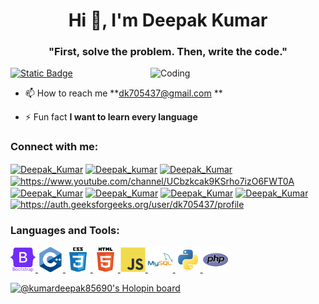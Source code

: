 <h1 align="center">Hi 👋, I'm Deepak Kumar</h1>
<h3 align="center">"First, solve the problem. Then, write the code."</h3>
<img align="right" alt="Coding" width="280" hight="280" src="https://media1.giphy.com/media/9LQHvkbIzTSLe/giphy.webp?cid=ecf05e47qn2kc5aqts3f93x58baoscyu8uc5x3tmz09zdpzi&ep=v1_gifs_search&rid=giphy.webp&ct=g">

<p align="left"> <a href="https://deepak-kumar.vercel.app/" target="blank"><img alt="Static Badge" src="https://img.shields.io/badge/https%3A%2F%2Fimg.shields.io%2Fbadge%2Fdeepak_kumar-blue" alt="deepak kumar">
</a> </p>

- 📫 How to reach me **dk705437@gmail.com **

- ⚡ Fun fact **I want to learn every language**

<h3 align="left">Connect with me:</h3>
<p align="left">
<a href="https://twitter.com/DeepakK12286986" target="blank"><img align="center" src="https://raw.githubusercontent.com/rahuldkjain/github-profile-readme-generator/master/src/images/icons/Social/twitter.svg" alt="Deepak_Kumar" height="30" width="40" /></a>
<a href="https://www.linkedin.com/in/deepak-kumar85/" target="blank"><img align="center" src="https://raw.githubusercontent.com/rahuldkjain/github-profile-readme-generator/master/src/images/icons/Social/linked-in-alt.svg" alt="Deepak_kumar" height="30" width="40" /></a>
<a href="https://www.instagram.com/kumar_deepak.07/" target="blank"><img align="center" src="https://raw.githubusercontent.com/rahuldkjain/github-profile-readme-generator/master/src/images/icons/Social/instagram.svg" alt="Deepak_Kumar" height="30" width="40" /></a>
<a href="https://www.youtube.com/channel/UCbzkcak9KSrho7izO6FWT0A" target="blank"><img align="center" src="https://raw.githubusercontent.com/rahuldkjain/github-profile-readme-generator/master/src/images/icons/Social/youtube.svg" alt="https://www.youtube.com/channel/UCbzkcak9KSrho7izO6FWT0A" height="30" width="40" /></a>
<a href="https://www.codechef.com/users/kumar_deepak07" target="blank"><img align="center" src="https://cdn.jsdelivr.net/npm/simple-icons@3.1.0/icons/codechef.svg" alt="Deepak_Kumar" height="30" width="40" /></a>
<a href="https://www.hackerrank.com/kumar_deepak07" target="blank"><img align="center" src="https://raw.githubusercontent.com/rahuldkjain/github-profile-readme-generator/master/src/images/icons/Social/hackerrank.svg" alt="Deepak_Kumar" height="30" width="40" /></a>
<a href="https://leetcode.com/dk705437/" target="blank"><img align="center" src="https://raw.githubusercontent.com/rahuldkjain/github-profile-readme-generator/master/src/images/icons/Social/leet-code.svg" alt="Deepak_Kumar" height="30" width="40" /></a>
<a href="https://www.hackerearth.com/@deepak4577" target="blank"><img align="center" src="https://raw.githubusercontent.com/rahuldkjain/github-profile-readme-generator/master/src/images/icons/Social/hackerearth.svg" alt="Deepak_Kumar" height="30" width="40" /></a>
<a href="https://auth.geeksforgeeks.org/user/https://auth.geeksforgeeks.org/user/dk705437/profile" target="blank"><img align="center" src="https://raw.githubusercontent.com/rahuldkjain/github-profile-readme-generator/master/src/images/icons/Social/geeks-for-geeks.svg" alt="https://auth.geeksforgeeks.org/user/dk705437/profile" height="30" width="40" /></a>


</p>

<h3 align="left">Languages and Tools:</h3>
<p align="left"> <a href="https://getbootstrap.com" target="_blank" rel="noreferrer"> <img src="https://raw.githubusercontent.com/devicons/devicon/master/icons/bootstrap/bootstrap-plain-wordmark.svg" alt="bootstrap" width="40" height="40"/> </a> <a href="https://www.cprogramming.com/" target="_blank" rel="noreferrer"> <img src="https://raw.githubusercontent.com/devicons/devicon/master/icons/cplusplus/cplusplus-original.svg" alt="cplusplus" width="40" height="40"/> </a> <a href="https://www.w3schools.com/css/" target="_blank" rel="noreferrer"> <img src="https://raw.githubusercontent.com/devicons/devicon/master/icons/css3/css3-original-wordmark.svg" alt="css3" width="40" height="40"/> </a> <a href="https://www.w3.org/html/" target="_blank" rel="noreferrer"> <img src="https://raw.githubusercontent.com/devicons/devicon/master/icons/html5/html5-original-wordmark.svg" alt="html5" width="40" height="40"/> </a>  <a href="https://developer.mozilla.org/en-US/docs/Web/JavaScript" target="_blank" rel="noreferrer"> <img src="https://raw.githubusercontent.com/devicons/devicon/master/icons/javascript/javascript-original.svg" alt="javascript" width="40" height="40"/> </a> <a href="https://www.mysql.com/" target="_blank" rel="noreferrer"> <img src="https://raw.githubusercontent.com/devicons/devicon/master/icons/mysql/mysql-original-wordmark.svg" alt="mysql" width="40" height="40"/> </a> <a href="https://www.python.org" target="_blank" rel="noreferrer"> <img src="https://raw.githubusercontent.com/devicons/devicon/master/icons/python/python-original.svg" alt="python" width="40" height="40"/> </a><a href="https://www.php.net" target="_blank" rel="noreferrer"> <img src="https://raw.githubusercontent.com/devicons/devicon/master/icons/php/php-original.svg" alt="php" width="40" height="40"/> </a>



[![@kumardeepak85690's Holopin board](https://holopin.io/api/user/board?user=kumardeepak85690)](https://holopin.io/@kumardeepak85690)
